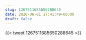 ```yaml
---
slug: 1267511685650288645
date: 2020-06-01 17:41:49+00:00
draft: false
---
```


{{< tweet 1267511685650288645 >}}
